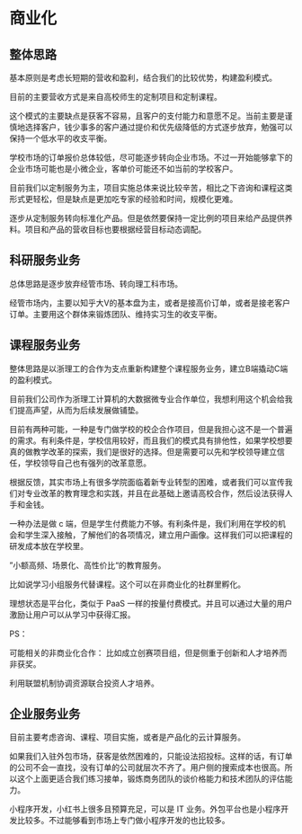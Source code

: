 # 商业化

## 整体思路

基本原则是考虑长短期的营收和盈利，结合我们的比较优势，构建盈利模式。

目前的主要营收方式是来自高校师生的定制项目和定制课程。

这个模式的主要缺点是获客不容易，且客户的支付能力和意愿不足。当前主要是谨慎地选择客户，钱少事多的客户通过提价和优先级降低的方式逐步放弃，勉强可以保持一个低水平的收支平衡。

学校市场的订单报价总体较低，尽可能逐步转向企业市场。不过一开始能够拿下的企业市场可能也是小微企业，客单价可能还不如当前的学校客户。

目前我们以定制服务为主，项目实施总体来说比较辛苦，相比之下咨询和课程这类形式更轻松，但是缺点是更加吃专家的经验和时间，规模化更难。

逐步从定制服务转向标准化产品。但是依然要保持一定比例的项目来给产品提供养料。项目和产品的营收目标也要根据经营目标动态调配。


## 科研服务业务

总体思路是逐步放弃经管市场、转向理工科市场。

经管市场内，主要以知乎大V的基本盘为主，或者是接高价订单，或者是接老客户订单。主要用这个群体来锻炼团队、维持实习生的收支平衡。

## 课程服务业务

整体思路是以浙理工的合作为支点重新构建整个课程服务业务，建立B端撬动C端的盈利模式。

目前我们公司作为浙理工计算机的大数据微专业合作单位，我想利用这个机会给我们提高声望，从而为后续发展做铺垫。

目前有两种可能，一种是专门做学校的校企合作项目，但是我担心这不是一个普遍的需求。有利条件是，学校信用较好，而且我们的模式具有排他性，如果学校想要真的做教学改革的探索，我们是很好的选择。但是需要可以先和学校领导建立信任，学校领导自己也有强列的改革意愿。

根据反馈，其实市场上有很多学院面临着新专业转型的困难，或者我们可以宣传我们对专业改革的教育理念和实践，并且在此基础上邀请高校合作，然后设法获得人手和金钱。

一种办法是做 c 端，但是学生付费能力不够。有利条件是，我们利用在学校的机会和学生深入接触，了解他们的各项情况，建立用户画像。这样我们可以把课程的研发成本放在学校里。

”小额高频、场景化、高性价比“的教育服务。

比如说学习小组服务代替课程。这个可以在非商业化的社群里孵化。

理想状态是平台化，类似于 PaaS 一样的按量付费模式。并且可以通过大量的用户激励让用户可以从学习中获得汇报。

PS：

可能相关的非商业化合作：
比如成立创赛项目组，但是侧重于创新和人才培养而非获奖。

利用联盟机制协调资源联合投资人才培养。

## 企业服务业务

目前主要考虑咨询、课程、项目实施，或者是产品化的云计算服务。

如果我们入驻外包市场，获客是依然困难的，只能设法招投标。这样的话，有订单的公司不会一直找，没有订单的公司就层次不齐了。用户侧的搜索成本也很高。所以这个上面更适合我们练习接单，锻炼商务团队的谈价格能力和技术团队的评估能力。

小程序开发，小红书上很多且预算充足，可以是 IT 业务。外包平台也是小程序开发比较多。不过能够看到市场上专门做小程序开发的也比较多。

